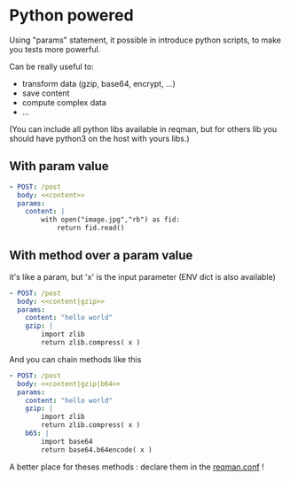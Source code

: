 # Python powered

Using "params" statement, it possible in introduce python scripts, to make you tests more powerful.

Can be really useful to:

 * transform data (gzip, base64, encrypt, ...)
 * save content
 * compute complex data
 * ...

(You can include all python libs available in reqman, but for others lib you should have python3 on the host with yours libs.)


## With param value

```yaml
- POST: /post
  body: <<content>>
  params:
    content: |
        with open("image.jpg","rb") as fid:
            return fid.read()
```


## With method over a param value

it's like a param, but 'x' is the input parameter (ENV dict is also available)

```yaml
- POST: /post
  body: <<content|gzip>>
  params:
    content: "hello world"
    gzip: |
        import zlib
        return zlib.compress( x )

```

And you can chain methods like this

```yaml
- POST: /post
  body: <<content|gzip|b64>>
  params:
    content: "hello world"
    gzip: |
        import zlib
        return zlib.compress( x )
    b65: |
        import base64
        return base64.b64encode( x )
```

A better place for theses methods : declare them in the [reqman.conf](conf.md) !